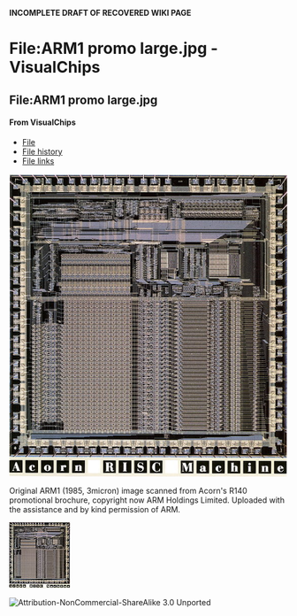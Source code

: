 **INCOMPLETE DRAFT OF RECOVERED WIKI PAGE**

# File:ARM1 promo large.jpg - VisualChips


	

	
	


## File:ARM1 promo large.jpg


	

		


#### From VisualChips


		

		

		

- [File](#file)
- [File history](#filehistory)
- [File links](#filelinks)

![File:ARM1 promo large.jpg](images/thumb/c/c3/ARM1_promo_large.jpg/552px-ARM1_promo_large.jpg)


Original ARM1 (1985, 3micron) image scanned from Acorn's R140 promotional brochure, copyright now ARM Holdings Limited. Uploaded with the assistance and by kind permission of ARM.



![Thumbnail for version as of 11:16, 18 December 2010](images/thumb/c/c3/ARM1_promo_large.jpg/110px-ARM1_promo_large.jpg)



![Attribution-NonCommercial-ShareAlike 3.0 Unported](http://i.creativecommons.org/l/by-nc-sa/3.0/88x31.png)

